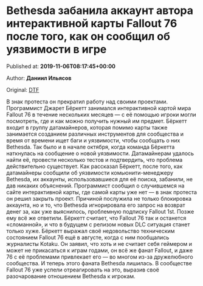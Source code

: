 
# Bethesda забанила аккаунт автора интерактивной карты Fallout 76 после того, как он сообщил об уязвимости в игре

Published at: **2019-11-06T08:17:45+00:00**

Author: **Даниил Ильясов**

Original: [DTF](https://dtf.ru/gameindustry/79830-bethesda-zabanila-akkaunt-avtora-interaktivnoy-karty-fallout-76-posle-togo-kak-on-soobshchil-ob-uyazvimosti-v-igre)

В знак протеста он прекратил работу над своими проектами.
Программист Джарет Бёркетт занимался интерактивной картой мира Fallout 76 в течение нескольких месяцев — с её помощью игроки могли посмотреть, где и как можно получить нужный им предмет.
Бёркетт входит в группу датамайнеров, которая помимо карты также занимается созданием различных инструментов для сообщества и время от времени ищет баги и уязвимости, чтобы сообщать о них Bethesda.
Так было и в начале октября, когда команда Бёркетта наткнулась на сообщение о новой уязвимости. Датамайнерам удалось найти её, провести несколько тестов и подтвердить, что проблема действительно существует.
Как рассказал Бёркетт, после того, как датамайнеры сообщили об уязвимости комьюнити-менеджеру Bethesda, их аккаунты, использовавшиеся для её поиска, забанили, не дав никаких объяснений.
Программист сообщил о случившемся на сайте интерактивной карты, где самой карты уже нет — в знак протеста он решил закрыть проект.
Причиной послужила не только блокировка аккаунта, но и то, что Bethesda игнорировала его запрос на возврат денег за, как уже выяснилось, проблемную подписку Fallout 1st. Позже ему всё же ответили.
Бёркетт считает, что Fallout 76 так и останется «сломанной», и что в будущем с релизом новых DLC ситуация станет только хуже.
Бёркетт выражал своё недовольство техническим состоянием Fallout 76 ещё в августе, когда с ним пообщались журналисты Kotaku. Он заявил, что хоть и не считает себя геймером и может не прикасаться к играм годами, он всё же фанат Fallout, и даже 76 с её проблемами привлекает его — во многом из-за дружелюбного сообщества. И теперь этого фаната Bethesda лишилась.
В сообществе Fallout 76 уже успели отреагировать на это, выразив своё разочарование отношением Bethesda к игрокам.
